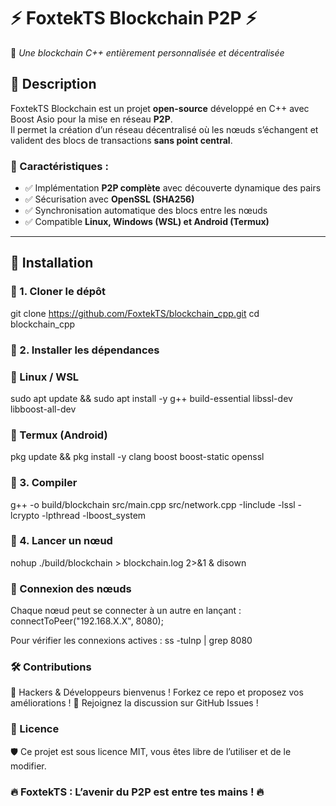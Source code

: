 # ⚡ FoxtekTS Blockchain P2P ⚡  
🚀 _Une blockchain C++ entièrement personnalisée et décentralisée_

## 📌 Description  
FoxtekTS Blockchain est un projet **open-source** développé en C++ avec Boost Asio pour la mise en réseau **P2P**.  
Il permet la création d’un réseau décentralisé où les nœuds s’échangent et valident des blocs de transactions **sans point central**.  

### 🔗 Caractéristiques :
- ✅ Implémentation **P2P complète** avec découverte dynamique des pairs  
- ✅ Sécurisation avec **OpenSSL (SHA256)**  
- ✅ Synchronisation automatique des blocs entre les nœuds  
- ✅ Compatible **Linux, Windows (WSL) et Android (Termux)**  

---

## 🚀 Installation  

### 🔹 1. Cloner le dépôt  

git clone https://github.com/FoxtekTS/blockchain_cpp.git
cd blockchain_cpp

### 🔹 2. Installer les dépendances
### 🔹 Linux / WSL

sudo apt update && sudo apt install -y g++ build-essential libssl-dev libboost-all-dev

### 🔹 Termux (Android)
pkg update && pkg install -y clang boost boost-static openssl

### 🔹 3. Compiler
g++ -o build/blockchain src/main.cpp src/network.cpp -Iinclude -lssl -lcrypto -lpthread -lboost_system

### 🔹 4. Lancer un nœud
nohup ./build/blockchain > blockchain.log 2>&1 &
disown

### 📡 Connexion des nœuds
Chaque nœud peut se connecter à un autre en lançant :
connectToPeer("192.168.X.X", 8080);

Pour vérifier les connexions actives :
ss -tulnp | grep 8080

### 🛠 Contributions
👾 Hackers & Développeurs bienvenus ! Forkez ce repo et proposez vos améliorations !
💬 Rejoignez la discussion sur GitHub Issues !

### 📜 Licence
🛡️ Ce projet est sous licence MIT, vous êtes libre de l’utiliser et de le modifier.

### 🔥 FoxtekTS : L’avenir du P2P est entre tes mains ! 🔥
